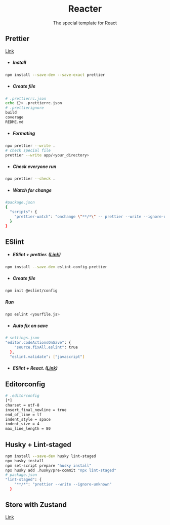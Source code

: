 <div align="center">
    <h1>Reacter</h1>
    <p>The special template for React</p>
</div>

## Prettier

[Link](https://prettier.io/docs/en/configuration.html)

-   ##### Install

```bash
npm install --save-dev --save-exact prettier
```

-   ##### Create file

```bash
# .prettierrc.json
echo {}> .prettierrc.json
# .prettierignore
build
coverage
REDME.md
```

-   ##### Formating

```bash
npx prettier --write .
# check special file
prettier --write app/<your_directory>
```

-   ##### Check everyone run

```bash
npx prettier --check .
```

-   ##### Watch for change

```bash
#package.json
{
  "scripts": {
    "prettier-watch": "onchange \"**/*\" -- prettier --write --ignore-unknown {{changed}}"
  }
}
```

## ESlint

-   ##### ESlint + prettier. ([Link](https://github.com/prettier/eslint-config-prettier#installation))

```bash
npm install --save-dev eslint-config-prettier
```

-   ##### Create file

```bash
npm init @eslint/config
```

##### Run

```bash
npx eslint <yourfile.js>
```

- ##### Auto fix on save
```bash
# settings.json
"editor.codeActionsOnSave": {
    "source.fixAll.eslint": true
  },
  "eslint.validate": ["javascript"]
```

-   ##### ESlint + React. ([Link](https://github.com/jsx-eslint/eslint-plugin-react))

## Editorconfig

```bash
# .editorconfig
[*]
charset = utf-8
insert_final_newline = true
end_of_line = lf
indent_style = space
indent_size = 4
max_line_length = 80
```

## Husky + Lint-staged

```bash
npm install --save-dev husky lint-staged
npx husky install
npm set-script prepare "husky install"
npx husky add .husky/pre-commit "npx lint-staged"
# package.json
"lint-staged": {
    "**/*": "prettier --write --ignore-unknown"
  }
```

## Store with Zustand
[Link](https://github.com/pmndrs/zustand)

